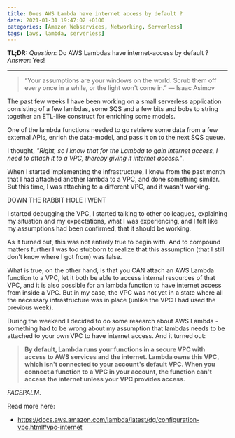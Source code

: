 ```yaml
---
title: Does AWS Lambda have internet access by default ?
date: 2021-01-31 19:47:02 +0100
categories: [Amazon Webservices, Networking, Serverless]
tags: [aws, lambda, serverless]
---
```


**TL;DR:**
_Question_: Do AWS Lambdas have internet-access by default ?
_Answer_: Yes!

---

> “Your assumptions are your windows on the world. Scrub them off every once in a while, or the light won't come in.”
> ― Isaac Asimov

The past few weeks I have been working on a small serverless application consisting of a few lambdas, some SQS and a few bits and bobs to string together an ETL-like construct for enriching some models.

One of the lambda functions needed to go retrieve some data from a few external APIs, enrich the data-model, and pass it on to the next SQS queue.

I thought, _"Right, so I know that for the Lambda to gain internet access, I need to attach it to a VPC, thereby giving it internet access."_.

When I started implementing the infrastructure, I knew from the past month that I had attached another lambda to a VPC, and done something similar. But this time, I was attaching to a different VPC, and it wasn't working.

DOWN THE RABBIT HOLE I WENT

I started debugging the VPC, I started talking to other colleagues, explaining my situation and my expectations, what I was experiencing, and I felt like my assumptions had been confirmed, that it should be working.

As it turned out, this was not entirely true to begin with. And to compound matters further I was too stubborn to realize that this assumption (that I still don't know where I got from) was false.

What is true, on the other hand, is that you CAN attach an AWS Lambda function to a VPC, let it both be able to access internal resources of that VPC, and it is also possible for an lambda function to have internet access from inside a VPC. But in my case, the VPC was not yet in a state where all the necessary infrastructure was in place (unlike the VPC I had used the previous week).

During the weekend I decided to do some research about AWS Lambda - something had to be wrong about my assumption that lambdas needs to be attached to your own VPC to have internet access. And it turned out:

> **By default, Lambda runs your functions in a secure VPC with access to AWS services and the internet. Lambda owns this VPC, which isn't connected to your account's default VPC. When you connect a function to a VPC in your account, the function can't access the internet unless your VPC provides access.**

_*FACEPALM*_.

Read more here:

- https://docs.aws.amazon.com/lambda/latest/dg/configuration-vpc.html#vpc-internet

